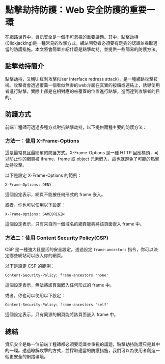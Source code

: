# 點擊劫持防護：Web 安全防護的重要一環

在網路世界中，資訊安全是一個不可忽視的重要議題。其中，點擊劫持(Clickjacking)是一種常見的攻擊方式，網站開發者必須要有足夠的認識並採取適當的防護措施。本文將會簡單介紹什麼是點擊劫持，並提供一些簡易的防護方法。

## 點擊劫持簡介

點擊劫持，又稱UI紅利攻擊(User Interface redress attack)，是一種網路攻擊技術。攻擊者會透過覆蓋一個看似無害的web介面在真實的按鈕或連結上，誘導使用者進行點擊，實際上卻是在相對應的被覆蓋的位置進行點擊，進而達到攻擊者的目的。

## 防護方式

前端工程師可透過多種方式對抗點擊劫持，以下提供兩種主要的防護方法：

### 方法一：使用 X-Frame-Options

這是最常見且最簡單的防護方式。X-Frame-Options 是一種 HTTP 回應標頭，可以防止你的網頁被 iframe，frame 或 object 元素嵌入，這也就避免了可能的點擊劫持攻擊。

以下是設定 X-Frame-Options 的範例：

```http
X-Frame-Options: DENY
```

這個設定表示，網頁不能被任何形式的 frame 嵌入。

或者，你也可以使用以下設定：

```http
X-Frame-Options: SAMEORIGIN
```

這個設定表示，只有來自同一個域名的網頁能夠將該頁面嵌入 frame 中。

### 方法二：使用 Content Security Policy(CSP)

CSP 是一種強大且靈活的安全設定。透過設定 `frame-ancestors` 指令，你可以決定哪些網站可以嵌入你的網頁。

以下是設定 CSP 的範例：

```http
Content-Security-Policy: frame-ancestors 'none'
```

這個設定表示，無法將該頁面嵌入任何形式的 frame 中。

或者，你也可以使用以下設定：

```http
Content-Security-Policy: frame-ancestors 'self'
```

這個設定表示，只有同源的網頁能將該頁面嵌入 frame 中。

## 總結

資訊安全是每一位前端工程師都必須要認識並重視的議題，點擊劫持防護只是其中的一環。透過瞭解攻擊的方式，並採取適當的防護措施，我們可以為使用者創造一個更安全的網路環境。